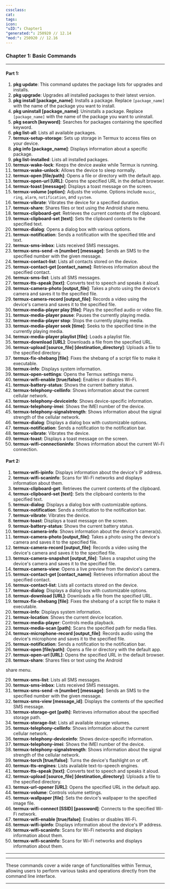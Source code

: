```yaml
---
cssclass:
cat:
tags:
icon:
"uID:": Chapter1
"generated:": 250920 // 12.14
"mod:": 250920 // 12.16
---
```


### Chapter 1: Basic Commands
___
#### Part 1:

1. **pkg update**: This command updates the package lists for upgrades and installs.
2. **pkg upgrade**: Upgrades all installed packages to their latest version.
3. **pkg install [package_name]**: Installs a package. Replace `[package_name]` with the name of the package you want to install.
4. **pkg uninstall [package_name]**: Uninstalls a package. Replace `[package_name]` with the name of the package you want to uninstall.
5. **pkg search [keyword]**: Searches for packages containing the specified keyword.
6. **pkg list-all**: Lists all available packages.
7. **termux-setup-storage**: Sets up storage in Termux to access files on your device.
8. **pkg info [package_name]**: Displays information about a specific package.
9. **pkg list-installed**: Lists all installed packages.
10. **termux-wake-lock**: Keeps the device awake while Termux is running.
11. **termux-wake-unlock**: Allows the device to sleep normally.
12. **termux-open [file/path]**: Opens a file or directory with the default app.
13. **termux-open-url [URL]**: Opens the specified URL in the default browser.
14. **termux-toast [message]**: Displays a toast message on the screen.
15. **termux-volume [option]**: Adjusts the volume. Options include `music`, `ring`, `alarm`, `notification`, and `system`.
16. **termux-vibrate**: Vibrates the device for a specified duration.
17. **termux-share**: Shares files or text using the Android share menu.
18. **termux-clipboard-get**: Retrieves the current contents of the clipboard.
19. **termux-clipboard-set [text]**: Sets the clipboard contents to the specified text.
20. **termux-dialog**: Opens a dialog box with various options.
21. **termux-notification**: Sends a notification with the specified title and text.
22. **termux-sms-inbox**: Lists received SMS messages.
23. **termux-sms-send -n [number] [message]**: Sends an SMS to the specified number with the given message.
24. **termux-contact-list**: Lists all contacts stored on the device.
25. **termux-contact-get [contact_name]**: Retrieves information about the specified contact.
26. **termux-sms-list**: Lists all SMS messages.
27. **termux-tts-speak [text]**: Converts text to speech and speaks it aloud.
28. **termux-camera-photo [output_file]**: Takes a photo using the device's camera and saves it to the specified file.
29. **termux-camera-record [output_file]**: Records a video using the device's camera and saves it to the specified file.
30. **termux-media-player play [file]**: Plays the specified audio or video file.
31. **termux-media-player pause**: Pauses the currently playing media.
32. **termux-media-player stop**: Stops the currently playing media.
33. **termux-media-player seek [time]**: Seeks to the specified time in the currently playing media.
34. **termux-media-player playlist [file]**: Loads a playlist file.
35. **termux-download [URL]**: Downloads a file from the specified URL.
36. **termux-upload [source_file] [destination_directory]**: Uploads a file to the specified directory.
37. **termux-fix-shebang [file]**: Fixes the shebang of a script file to make it executable.
38. **termux-info**: Displays system information.
39. **termux-open-settings**: Opens the Termux settings menu.
40. **termux-wifi-enable [true/false]**: Enables or disables Wi-Fi.
41. **termux-battery-status**: Shows the current battery status.
42. **termux-telephony-cellinfo**: Shows information about the current cellular network.
43. **termux-telephony-deviceinfo**: Shows device-specific information.
44. **termux-telephony-imei**: Shows the IMEI number of the device.
45. **termux-telephony-signalstrength**: Shows information about the signal strength of the cellular network.
46. **termux-dialog**: Displays a dialog box with customizable options.
47. **termux-notification**: Sends a notification to the notification bar.
48. **termux-vibrate**: Vibrates the device.
49. **termux-toast**: Displays a toast message on the screen.
50. **termux-wifi-connectioninfo**: Shows information about the current Wi-Fi connection.

#### Part 2:

1. **termux-wifi-ipinfo**: Displays information about the device's IP address.
2. **termux-wifi-scaninfo**: Scans for Wi-Fi networks and displays information about them.
3. **termux-clipboard-get**: Retrieves the current contents of the clipboard.
4. **termux-clipboard-set [text]**: Sets the clipboard contents to the specified text.
5. **termux-dialog**: Displays a dialog box with customizable options.
6. **termux-notification**: Sends a notification to the notification bar.
7. **termux-vibrate**: Vibrates the device.
8. **termux-toast**: Displays a toast message on the screen.
9. **termux-battery-status**: Shows the current battery status.
10. **termux-camera-info**: Shows information about the device's camera(s).
11. **termux-camera-photo [output_file]**: Takes a photo using the device's camera and saves it to the specified file.
12. **termux-camera-record [output_file]**: Records a video using the device's camera and saves it to the specified file.
13. **termux-camera-snapshot [output_file]**: Takes a snapshot using the device's camera and saves it to the specified file.
14. **termux-camera-view**: Opens a live preview from the device's camera.
15. **termux-contact-get [contact_name]**: Retrieves information about the specified contact.
16. **termux-contact-list**: Lists all contacts stored on the device.
17. **termux-dialog**: Displays a dialog box with customizable options.
18. **termux-download [URL]**: Downloads a file from the specified URL.
19. **termux-fix-shebang [file]**: Fixes the shebang of a script file to make it executable.
20. **termux-info**: Displays system information.
21. **termux-location**: Shows the current device location.
22. **termux-media-player**: Controls media playback.
23. **termux-media-scan [path]**: Scans the specified path for media files.
24. **termux-microphone-record [output_file]**: Records audio using the device's microphone and saves it to the specified file.
25. **termux-notification**: Sends a notification to the notification bar.
26. **termux-open [file/path]**: Opens a file or directory with the default app.
27. **termux-open-url [URL]**: Opens the specified URL in the default browser.
28. **termux-share**: Shares files or text using the Android

 share menu.

29. **termux-sms-list**: Lists all SMS messages.
30. **termux-sms-inbox**: Lists received SMS messages.
31. **termux-sms-send -n [number] [message]**: Sends an SMS to the specified number with the given message.
32. **termux-sms-view [message_id]**: Displays the contents of the specified SMS message.
33. **termux-storage-get [path]**: Retrieves information about the specified storage path.
34. **termux-storage-list**: Lists all available storage volumes.
35. **termux-telephony-cellinfo**: Shows information about the current cellular network.
36. **termux-telephony-deviceinfo**: Shows device-specific information.
37. **termux-telephony-imei**: Shows the IMEI number of the device.
38. **termux-telephony-signalstrength**: Shows information about the signal strength of the cellular network.
39. **termux-torch [true/false]**: Turns the device's flashlight on or off.
40. **termux-tts-engines**: Lists available text-to-speech engines.
41. **termux-tts-speak [text]**: Converts text to speech and speaks it aloud.
42. **termux-upload [source_file] [destination_directory]**: Uploads a file to the specified directory.
43. **termux-url-opener [URL]**: Opens the specified URL in the default app.
44. **termux-volume**: Controls volume settings.
45. **termux-wallpaper [file]**: Sets the device's wallpaper to the specified image file.
46. **termux-wifi-connect [SSID] [password]**: Connects to the specified Wi-Fi network.
47. **termux-wifi-enable [true/false]**: Enables or disables Wi-Fi.
48. **termux-wifi-ipinfo**: Displays information about the device's IP address.
49. **termux-wifi-scaninfo**: Scans for Wi-Fi networks and displays information about them.
50. **termux-wifi-scaninfo**: Scans for Wi-Fi networks and displays information about them.
___
___

These commands cover a wide range of functionalities within Termux, allowing users to perform various tasks and operations directly from the command line interface.
___
